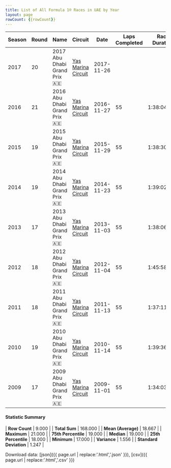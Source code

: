 ```yaml
---
title: List of All Formula 1® Races in UAE by Year
layout: page
rowCount: {{rowCount}}
---
```


| Season | Round | Name | Circuit | Date | Laps Completed | Race Duration | Winning Driver | Winning Constructor |
|--|--|--|--|--|--|--|--|--|
| 2017 | 20 | 2017 Abu Dhabi Grand Prix 🇦🇪 | [Yas Marina Circuit](/f1/circuits/yas_marina) | 2017-11-26 |   |   |   |   |
| 2016 | 21 | 2016 Abu Dhabi Grand Prix 🇦🇪 | [Yas Marina Circuit](/f1/circuits/yas_marina) | 2016-11-27 | 55 | 1:38:04.013 | Lewis Hamilton 🇬🇧 | Mercedes 🇩🇪 |
| 2015 | 19 | 2015 Abu Dhabi Grand Prix 🇦🇪 | [Yas Marina Circuit](/f1/circuits/yas_marina) | 2015-11-29 | 55 | 1:38:30.175 | Nico Rosberg 🇩🇪 | Mercedes 🇩🇪 |
| 2014 | 19 | 2014 Abu Dhabi Grand Prix 🇦🇪 | [Yas Marina Circuit](/f1/circuits/yas_marina) | 2014-11-23 | 55 | 1:39:02.619 | Lewis Hamilton 🇬🇧 | Mercedes 🇩🇪 |
| 2013 | 17 | 2013 Abu Dhabi Grand Prix 🇦🇪 | [Yas Marina Circuit](/f1/circuits/yas_marina) | 2013-11-03 | 55 | 1:38:06.106 | Sebastian Vettel 🇩🇪 | Red Bull 🇦🇹 |
| 2012 | 18 | 2012 Abu Dhabi Grand Prix 🇦🇪 | [Yas Marina Circuit](/f1/circuits/yas_marina) | 2012-11-04 | 55 | 1:45:58.667 | Kimi Räikkönen 🇫🇮 | Lotus F1 🇬🇧 |
| 2011 | 18 | 2011 Abu Dhabi Grand Prix 🇦🇪 | [Yas Marina Circuit](/f1/circuits/yas_marina) | 2011-11-13 | 55 | 1:37:11.886 | Lewis Hamilton 🇬🇧 | McLaren 🇬🇧 |
| 2010 | 19 | 2010 Abu Dhabi Grand Prix 🇦🇪 | [Yas Marina Circuit](/f1/circuits/yas_marina) | 2010-11-14 | 55 | 1:39:36.837 | Sebastian Vettel 🇩🇪 | Red Bull 🇦🇹 |
| 2009 | 17 | 2009 Abu Dhabi Grand Prix 🇦🇪 | [Yas Marina Circuit](/f1/circuits/yas_marina) | 2009-11-01 | 55 | 1:34:03.414 | Sebastian Vettel 🇩🇪 | Red Bull 🇦🇹 |

#### Statistic Summary

| **Row Count** | 9.000 |
| **Total Sum** | 168.000 |
| **Mean (Average)** | 18.667 |
| **Maximum** | 21.000 |
| **75th Percentile** | 19.000 |
| **Median** | 19.000 |
| **25th Percentile** | 18.000 |
| **Minimum** | 17.000 |
| **Variance** | 1.556 |
| **Standard Deviation** | 1.247 |

Download data: [json]({{ page.url | replace:'.html','.json' }}), [csv]({{ page.url | replace:'.html','.csv' }})
